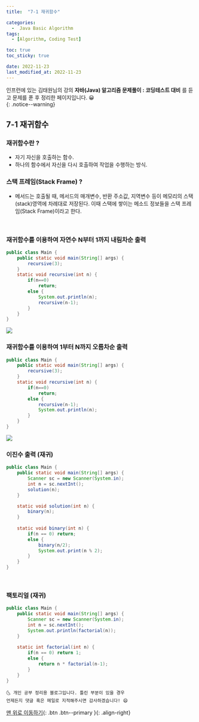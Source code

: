 ```yaml
---
title:  "7-1 재귀함수" 

categories:
  -  Java Basic Algorithm
tags:
  - [Algorithm, Coding Test]

toc: true
toc_sticky: true

date: 2022-11-23
last_modified_at: 2022-11-23
---
```


인프런에 있는 김태원님의 강의 **자바(Java) 알고리즘 문제풀이 : 코딩테스트 대비** 를 듣고 문제를 푼 후 정리한 페이지입니다. 😀  
{: .notice--warning}

## 7-1 재귀함수 

### 재귀함수란 ?
- 자기 자신을 호출하는 함수.
- 하나의 함수에서 자신을 다시 호출하여 작업을 수행하는 방식.

### 스택 프레임(Stack Frame) ?
- 메서드는 호출될 때, 메서드의 매개변수, 반환 주소값, 지역변수 등이 메모리의 스택(stack)영역에 차례대로 저장된다.
  이때 스택에 쌓이는 메소드 정보들을 스택 프레임(Stack Frame)이라고 한다.


<br>

### 재귀함수를 이용하여 자연수 N부터 1까지 내림차순 출력

```java
public class Main {
	public static void main(String[] args) {
		recursive(3);
	}
	static void recursive(int n) {
		if(n==0) 
			return;
		else {
			System.out.println(n);
			recursive(n-1);
		}
	}
}
```
<img src="https://user-images.githubusercontent.com/83283010/203487583-16b2b8d2-d5fe-4f83-94ee-4fa11cc54c88.PNG">

<br>

### 재귀함수를 이용하여 1부터 N까지 오름차순 출력

```java
public class Main {
	public static void main(String[] args) {
		recursive(3);
	}
	static void recursive(int n) {
		if(n==0) 
			return;
		else {
			recursive(n-1);
			System.out.println(n);
		}
	}
}
```
<img src ="https://user-images.githubusercontent.com/83283010/203487821-eb8e4caf-7a49-4f6d-aa30-27af3d394e03.PNG">

<br>

### 이진수 출력 (재귀)

```java
public class Main {
	public static void main(String[] args) {
		Scanner sc = new Scanner(System.in);
		int n = sc.nextInt();
		solution(n);
	}

	static void solution(int n) {
		binary(n);
	}
	
	static void binary(int n) {
		if(n == 0) return;
		else {
			binary(n/2);
			System.out.print(n % 2);
		}
	}
}
```
<br>

### 팩토리얼 (재귀)

```java
public class Main {
	public static void main(String[] args) {
		Scanner sc = new Scanner(System.in);
		int n = sc.nextInt();
		System.out.println(factorial(n));
	}
	
	static int factorial(int n) {
		if(n == 0) return 1;
		else {
			return n * factorial(n-1);
		}
	}
}
```



    🌜 개인 공부 정리용 블로그입니다. 틀린 부분이 있을 경우 
    언제든지 댓글 혹은 메일로 지적해주시면 감사하겠습니다! 😄

[맨 위로 이동하기](#){: .btn .btn--primary }{: .align-right}